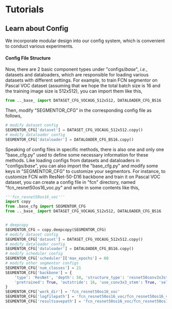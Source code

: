 # Tutorials


## Learn about Config

We incorporate modular design into our config system, which is convenient to conduct various experiments. 

#### Config File Structure

Now, there are 2 basic component types under "configs/_base_", *i.e.*, datasets and dataloaders, which are responsible for loading various datasets with different settings.
For example, to train FCN segmentor on Pascal VOC dataset (assuming that we hope the total batch size is 16 and the training image size is 512x512), you can import them like this,
```python
from .._base_ import DATASET_CFG_VOCAUG_512x512, DATALOADER_CFG_BS16
```
Then, modify "SEGMENTOR_CFG" in the corresponding config file as follows,
```python
# modify dataset config
SEGMENTOR_CFG['dataset'] = DATASET_CFG_VOCAUG_512x512.copy()
# modify dataloader config
SEGMENTOR_CFG['dataloader'] = DATALOADER_CFG_BS16.copy()
```

Speaking of config files in specific methods, there is also one and only one "base_cfg.py" used to define some necessary information for these methods.
Like loading configs from datasets and dataloaders in "configs/_base_", you can also import the "base_cfg.py" and modify some keys in "SEGMENTOR_CFG" to customize your segmentors.
For instance, to customize FCN with ResNet-50-D16 backbone and train it on Pascal VOC dataset, you can create a config file in "fcn" directory, named "fcn_resnet50os16_voc.py" and write in some contents like this,
```python
'''fcn_resnet50os16_voc'''
import copy
from .base_cfg import SEGMENTOR_CFG
from .._base_ import DATASET_CFG_VOCAUG_512x512, DATALOADER_CFG_BS16


# deepcopy
SEGMENTOR_CFG = copy.deepcopy(SEGMENTOR_CFG)
# modify dataset config
SEGMENTOR_CFG['dataset'] = DATASET_CFG_VOCAUG_512x512.copy()
# modify dataloader config
SEGMENTOR_CFG['dataloader'] = DATALOADER_CFG_BS16.copy()
# modify scheduler config
SEGMENTOR_CFG['scheduler']['max_epochs'] = 60
# modify other segmentor configs
SEGMENTOR_CFG['num_classes'] = 21
SEGMENTOR_CFG['backbone'] = {
    'type': 'ResNet', 'depth': 50, 'structure_type': 'resnet50conv3x3stem',
    'pretrained': True, 'outstride': 16, 'use_conv3x3_stem': True, 'selected_indices': (2, 3),
}
SEGMENTOR_CFG['work_dir'] = 'fcn_resnet50os16_voc'
SEGMENTOR_CFG['logfilepath'] = 'fcn_resnet50os16_voc/fcn_resnet50os16_voc.log'
SEGMENTOR_CFG['resultsavepath'] = 'fcn_resnet50os16_voc/fcn_resnet50os16_voc_results.pkl'
```